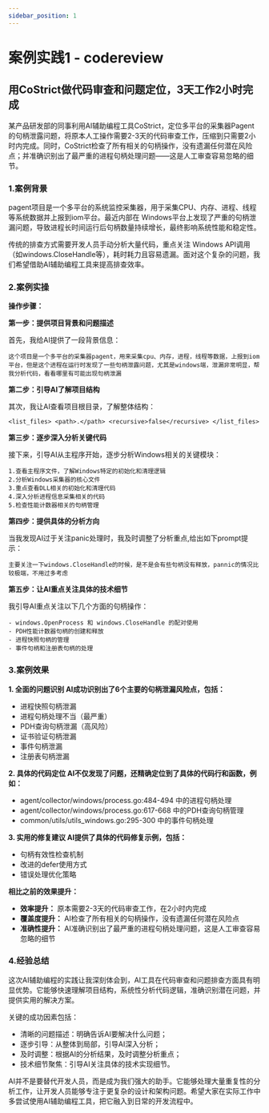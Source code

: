 ```yaml
---
sidebar_position: 1
---
```


# 案例实践1 - codereview

## 用CoStrict做代码审查和问题定位，3天工作2小时完成

某产品研发部的同事利用AI辅助编程工具CoStrict，定位多平台的采集器Pagent的句柄泄露问题，将原本人工操作需要2-3天的代码审查工作，压缩到只需要2小时内完成。同时，CoStrict检查了所有相关的句柄操作，没有遗漏任何潜在风险点；并准确识别出了最严重的进程句柄处理问题——这是人工审查容易忽略的细节。

### 1.案例背景

pagent项目是一个多平台的系统监控采集器，用于采集CPU、内存、进程、线程等系统数据并上报到iom平台。最近内部在 Windows平台上发现了严重的句柄泄漏问题，导致进程长时间运行后句柄数量持续增长，最终影响系统性能和稳定性。

传统的排查方式需要开发人员手动分析大量代码，重点关注 Windows API调用（如windows.CloseHandle等），耗时耗力且容易遗漏。面对这个复杂的问题，我们希望借助AI辅助编程工具来提高排查效率。




### 2.案例实操

**操作步骤：**

**第一步：提供项目背景和问题描述**

首先，我给AI提供了一段背景信息：

```
这个项目是一个多平台的采集器pagent，用来采集cpu、内存，进程，线程等数据，上报到iom平台，但是这个进程在运行时发现了一些句柄泄露问题，尤其是windows端，泄漏非常明显，帮我分析代码，看看哪里有可能出现句柄泄漏
```


**第二步：引导AI了解项目结构** 

其次，我让AI查看项目根目录，了解整体结构：

```
<list_files> <path>.</path> <recursive>false</recursive> </list_files>
```


**第三步：逐步深入分析关键代码**

接下来，引导AI从主程序开始，逐步分析Windows相关的关键模块：

```
1.查看主程序文件，了解Windows特定的初始化和清理逻辑
2.分析Windows采集器的核心文件
3.重点查看DLL相关的初始化和清理代码
4.深入分析进程信息采集相关的代码
5.检查性能计数器相关的句柄管理
```


**第四步：提供具体的分析方向**

当我发现AI过于关注panic处理时，我及时调整了分析重点,给出如下prompt提示：

```
主要关注一下windows.CloseHandle的时候，是不是会有些句柄没有释放，pannic的情况比较极端，不用过多考虑
```


**第五步：让AI重点关注具体的技术细节**

我引导AI重点关注以下几个方面的句柄操作：

```
- windows.OpenProcess 和 windows.CloseHandle 的配对使用
- PDH性能计数器句柄的创建和释放
- 进程快照句柄的管理
- 事件句柄和注册表句柄的处理
```

### 3.案例效果

**1. 全面的问题识别 AI成功识别出了6个主要的句柄泄漏风险点，包括：**
- 进程快照句柄泄漏
- 进程句柄处理不当（最严重）
- PDH查询句柄泄漏（高风险）
- 证书验证句柄泄漏
- 事件句柄泄漏
- 注册表句柄泄漏

**2. 具体的代码定位 AI不仅发现了问题，还精确定位到了具体的代码行和函数，例如：**
- agent/collector/windows/process.go:484-494 中的进程句柄处理
- agent/collector/windows/process.go:617-668 中的PDH查询句柄管理
- common/utils/utils_windows.go:295-300 中的事件句柄处理

**3. 实用的修复建议 AI提供了具体的代码修复示例，包括：**
- 句柄有效性检查机制
- 改进的defer使用方式
- 错误处理优化策略

**相比之前的效果提升：**
- **效率提升：** 原本需要2-3天的代码审查工作，在2小时内完成
- **覆盖度提升：** AI检查了所有相关的句柄操作，没有遗漏任何潜在风险点
- **准确性提升：** AI准确识别出了最严重的进程句柄处理问题，这是人工审查容易忽略的细节


### 4.经验总结

这次AI辅助编程的实践让我深刻体会到，AI工具在代码审查和问题排查方面具有明显优势。它能够快速理解项目结构，系统性分析代码逻辑，准确识别潜在问题，并提供实用的解决方案。

关键的成功因素包括：

- 清晰的问题描述：明确告诉AI要解决什么问题；
- 逐步引导：从整体到局部，引导AI深入分析；
- 及时调整：根据AI的分析结果，及时调整分析重点；
- 技术细节聚焦：引导AI关注具体的技术实现细节。

AI并不是要替代开发人员，而是成为我们强大的助手。它能够处理大量重复性的分析工作，让开发人员能够专注于更复杂的设计和架构问题。希望大家在实际工作中多尝试使用AI辅助编程工具，把它融入到日常的开发流程中。



